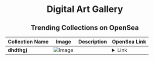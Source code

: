 <div align="center">

# Digital Art Gallery

## Trending Collections on OpenSea

| Collection Name                       | Image                                                                                     | Description                       | OpenSea Link                                                                                          |
|---------------------------------------|-------------------------------------------------------------------------------------------|-----------------------------------|--------------------------------------------------------------------------------------------------------|
| **dhdthgj** | ![Image](https://i.seadn.io/s/raw/files/a015e6412cb5f24daf74fc537215801e.jpg?w=500&auto=format?w=200&auto=format) |  | <details><summary>Link</summary>[dhdthgj](https://opensea.io/collection/dhdthgj)</details> |

</div>